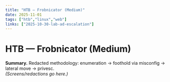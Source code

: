 ```yaml
---
title: "HTB — Frobnicator (Medium)"
date: 2025-11-01
tags: ["htb","linux","web"]
links: ["2025-10-30-lab-ad-escalation"]
---
```


# HTB — Frobnicator (Medium)

**Summary.** Redacted methodology: enumeration → foothold via misconfig → lateral move → privesc.  
*(Screens/redactions go here.)*
